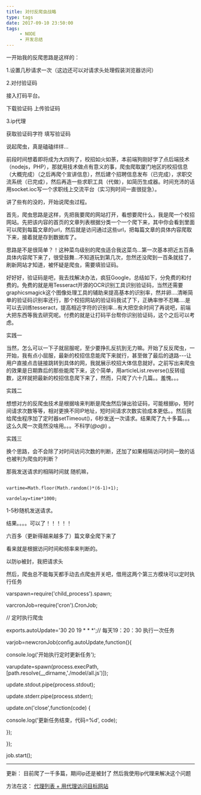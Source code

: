 ```yaml
---
title: 对付反爬虫战略
type: tags
date: 2017-09-10 23:50:00
tags: 
     - NODE
     - 开发总结
---
```


一开始我的反爬思路是这样的：

1.设置几秒请求一次（这边还可以对请求头处理假装浏览器访问）


2.对付验证码

接入打码平台。

下载验证码  上传验证码 

3.ip代理

获取验证码字符  填写验证码

说起爬虫，真是磕磕绊绊…

<!-- more -->

前段时间想着即将成为大四狗了，校招如火如荼，本前端狗刚好学了点后端技术（nodejs，PHP），那就用技术做点有意义的事，爬虫爬取厦门地区的校招信息（大概完成）（之后再爬个宣讲信息），然后建个招聘信息发布（已完成），求职交流系统（已完成），然后再造一些求职工具（代做），如简历生成器。时间充沛的话用socket.ioc写一个求职线上交流平台（实习狗时间一直很捉急）。

讲了些有的没的，开始说爬虫过程。

首先，爬虫思路是这样，先把我要爬的网站打开，看想要爬什么，我是爬一个校招网站。先把该内容的首页的文章列表根据分类一个一个爬下来，其中你会看到里面可以爬到每篇文章的url，然后就是访问通过这些url，把每篇文章的具体内容爬取下来，接着就是存到数据库了。

思路是不是很简单？！这种菜鸟级别的爬虫适合我这菜鸟…第一次基本把近五百条具体内容爬下来了，很受鼓舞…不知道玩到第几次，忽然还没爬到一百条就挂了，刷新网站才知道，被怀疑是爬虫，需要填验证码。

好好好，验证码是吧，我去找解决办法，疯狂Google，总结如下，分免费的和付费的。免费的就是用Tesseract开源的OCR识别工具识别验证码，当然还需要graphicsmagick这个图像处理工具的辅助来提高基本的识别率，然并卵....清晰简单的验证码识别率还行，那个校招网站的验证码我试了下，正确率惨不忍睹....是可以去训练tesseract，提高相近字符的识别率...有大把空余时间了再说吧，前端大把东西等我去研究呢。付费的就是让打码平台帮你识别验证码，这个之后可以考虑。

实践一

当然，怎么可以一下子就屈服呢，至少要挣扎反抗到无力嘛。开始了反反爬虫，一开始，我有点小屈服，最新的校招信息能爬下来就行，甚至做了最后的退路---让用户直接点击链接跳转到具体的网，我就展示校招大体信息就好。之前写出来爬虫的效果是日期靠后的那些能爬下来，这个简单，用articleList.reverse()反转组数，这样就把最新的校招信息爬下来了，然而，只爬了六十几篇。。羞愧。。。

实践二

想想对方的反爬虫技术是根据啥来判断是爬虫然后弹出验证码，可能根据ip，短时间请求次数等等，相对更换不同IP地址，短时间请求次数实验成本更低。。然后我给爬虫程序加了定时器setTimeout()，6秒发送一次请求。结果爬了九十多篇。。。这么久爬一次竟然没啥用。。。不科学(*@ο@*) 。

实践三

换个思路，会不会除了对时间访问次数的判断，还加了如果相隔访问时间一致的话也被判为爬虫的判断？

那我发送请求的相隔时间就 随机嘛，

```

vartime=Math.floor(Math.random()*(6-1)+1);

vardelay=time*1000;

```

1-5秒随机发送请求。

结果。。。。可以了！！！！！

六百多（更新得越来越多了）篇文章全爬下来了

看来就是根据访问时间和频率来判断的。

以防ip被封，我把请求头



然后，爬虫总不能每天都手动去点爬虫开关吧，借用这两个第三方模块可以定时执行任务

varspawn=require('child_process').spawn;

varcronJob=require('cron').CronJob;

// 定时执行爬虫

exports.autoUpdate='30 20 19 * * *';// 每天19：20：30 执行一次任务

varjob=newcronJob(config.autoUpdate,function(){

console.log('开始执行定时更新任务');

varupdate=spawn(process.execPath,[path.resolve(__dirname,'./model/all.js')]);

update.stdout.pipe(process.stdout);

update.stderr.pipe(process.stderr);

update.on('close',function(code) {

console.log('更新任务结束，代码=%d', code);

});

});

job.start();

---------
更新：
目前爬了一千多篇，期间ip还是被封了
然后我使用ip代理来解决这个问题

方法在这：
[代理列表 + 用代理访问目标网站](https://segmentfault.com/q/1010000008196143)